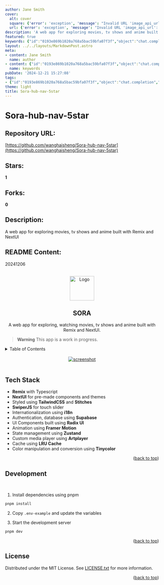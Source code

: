 ```yaml
---
author: Jane Smith
cover:
  alt: cover
  square: {'error': 'exception', 'message': "Invalid URL 'image_api_url': No scheme supplied. Perhaps you meant https://image_api_url?"}
  url: {'error': 'exception', 'message': "Invalid URL 'image_api_url': No scheme supplied. Perhaps you meant https://image_api_url?"}
description: 'A web app for exploring movies, tv shows and anime built with Remix and NextUI'
featured: true
keywords: {"id":"0193e869b1020a768a5bac59bfa07f3f","object":"chat.completion","created":1734771060,"model":"Qwen/Qwen2.5-7B-Instruct","choices":[{"index":0,"message":{"role":"assistant","content":"### Keywords:\n- Sora\n- web app\n- exploring movies\n- tv shows\n- anime\n- Remix\n- NextUI\n- Typescript\n- TailwindCSS\n- Stitches\n- SwiperJS\n- i18n\n- Supabase\n- Radix UI\n- Framer Motion\n- Zustand\n- Artplayer\n- LRU Cache\n- Tinycolor\n- development\n- pnpm\n- MIT License\n\n### Tags:\n- Project\n- Web Application\n- Movie Exploration\n- TV Shows Exploration\n- Anime Exploration\n- Web Development\n- Tech Stack\n- Remix Framework\n- NextUI Library\n- Typescript\n- Styled Components\n- Internationalization\n- Authentication\n- Database\n- UI Components\n- Animation\n- State Management\n- Media Player\n- Caching\n- Color Manipulation"},"finish_reason":"stop"}],"usage":{"prompt_tokens":628,"completion_tokens":178,"total_tokens":806},"system_fingerprint":""}
layout: ../../layouts/MarkdownPost.astro
meta:
- content: Jane Smith
  name: author
- content: {"id":"0193e869b1020a768a5bac59bfa07f3f","object":"chat.completion","created":1734771060,"model":"Qwen/Qwen2.5-7B-Instruct","choices":[{"index":0,"message":{"role":"assistant","content":"### Keywords:\n- Sora\n- web app\n- exploring movies\n- tv shows\n- anime\n- Remix\n- NextUI\n- Typescript\n- TailwindCSS\n- Stitches\n- SwiperJS\n- i18n\n- Supabase\n- Radix UI\n- Framer Motion\n- Zustand\n- Artplayer\n- LRU Cache\n- Tinycolor\n- development\n- pnpm\n- MIT License\n\n### Tags:\n- Project\n- Web Application\n- Movie Exploration\n- TV Shows Exploration\n- Anime Exploration\n- Web Development\n- Tech Stack\n- Remix Framework\n- NextUI Library\n- Typescript\n- Styled Components\n- Internationalization\n- Authentication\n- Database\n- UI Components\n- Animation\n- State Management\n- Media Player\n- Caching\n- Color Manipulation"},"finish_reason":"stop"}],"usage":{"prompt_tokens":628,"completion_tokens":178,"total_tokens":806},"system_fingerprint":""}
  name: keywords
pubDate: '2024-12-21 15:27:08'
tags:
- {"id":"0193e869b1020a768a5bac59bfa07f3f","object":"chat.completion","created":1734771060,"model":"Qwen/Qwen2.5-7B-Instruct","choices":[{"index":0,"message":{"role":"assistant","content":"### Keywords:\n- Sora\n- web app\n- exploring movies\n- tv shows\n- anime\n- Remix\n- NextUI\n- Typescript\n- TailwindCSS\n- Stitches\n- SwiperJS\n- i18n\n- Supabase\n- Radix UI\n- Framer Motion\n- Zustand\n- Artplayer\n- LRU Cache\n- Tinycolor\n- development\n- pnpm\n- MIT License\n\n### Tags:\n- Project\n- Web Application\n- Movie Exploration\n- TV Shows Exploration\n- Anime Exploration\n- Web Development\n- Tech Stack\n- Remix Framework\n- NextUI Library\n- Typescript\n- Styled Components\n- Internationalization\n- Authentication\n- Database\n- UI Components\n- Animation\n- State Management\n- Media Player\n- Caching\n- Color Manipulation"},"finish_reason":"stop"}],"usage":{"prompt_tokens":628,"completion_tokens":178,"total_tokens":806},"system_fingerprint":""}
theme: light
title: Sora-hub-nav-5star
---
```


# Sora-hub-nav-5star

## Repository URL: 
[https://github.com/wanghaisheng/Sora-hub-nav-5star](https://github.com/wanghaisheng/Sora-hub-nav-5star)

## Stars: 
**1**

## Forks: 
**0**

## Description: 
A web app for exploring movies, tv shows and anime built with Remix and NextUI

## README Content: 
20241206

<a name="readme-top"></a>

<!-- PROJECT LOGO -->
<br />
<div align="center">
  <a href="https://github.com/Khanhtran47/remix-movie">
    <img src="app/assets/images/logo_loading.png" alt="Logo" width="80" height="80">
  </a>

<h2 align="center">SORA</h2>
  <p align="center">
    A web app for exploring, watching movies, tv shows and anime built with Remix and NextUI.
    <br />
  </p>
</div>

> **Warning**
> This app is a work in progress.
> <br/>

<!-- TABLE OF CONTENTS -->
<details>
  <summary>Table of Contents</summary>
  <ol>
    <li><a href="#tech-stack">Tech Stack</a></li>
    <li><a href="#development">Development</a></li>
    <li><a href="#license">License</a></li>
  </ol>
</details>
<br/>

<div align="center">
  <a href="https://github.com/Khanhtran47/remix-movie">
    <img src="public/images/screenshot.png" alt="screenshot">
  </a>
</div>
<br/>

<!-- TECH STACK -->

## Tech Stack

- **Remix** with Typescript
- **NextUI** for pre-made components and themes
- Styled using **TailwindCSS** and **Stitches**
- **SwiperJS** for touch slider
- Internationalization using **i18n**
- Authentication, database using **Supabase**
- UI Components built using **Radix UI**
- Animation using **Framer Motion**
- State management using **Zustand**
- Custom media player using **Artplayer**
- Cache using **LRU Cache**
- Color manipulation and conversion using **Tinycolor**

<p align="right">(<a href="#readme-top">back to top</a>)</p>

<!-- DEVELOPMENT -->

## Development

<br/>

1. Install dependencies using pnpm

```sh
pnpm install
```

2. Copy `.env-example` and update the variables

3. Start the development server

```sh
pnpm dev
```

<p align="right">(<a href="#readme-top">back to top</a>)</p>

<!-- LICENSE -->

## License

Distributed under the MIT License. See [LICENSE.txt](https://github.com/Khanhtran47/Sora/blob/master/LICENSE.txt) for more information.

<p align="right">(<a href="#readme-top">back to top</a>)</p>

